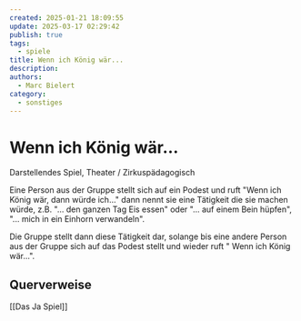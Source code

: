 ```yaml
---
created: 2025-01-21 18:09:55
update: 2025-03-17 02:29:42
publish: true
tags:
  - spiele
title: Wenn ich König wär...
description: 
authors:
  - Marc Bielert
category:
  - sonstiges
---
```


# Wenn ich König wär...

Darstellendes Spiel, Theater / Zirkuspädagogisch

Eine Person aus der Gruppe stellt sich auf ein Podest und ruft "Wenn ich König wär, dann würde ich..." dann nennt sie eine Tätigkeit die sie machen würde, z.B. "... den ganzen Tag Eis essen" oder "... auf einem Bein hüpfen", "... mich in ein Einhorn verwandeln".

Die Gruppe stellt dann diese Tätigkeit dar, solange bis eine andere Person aus der Gruppe sich auf das Podest stellt und wieder ruft " Wenn ich König wär...".

## Querverweise

[[Das Ja Spiel]]

